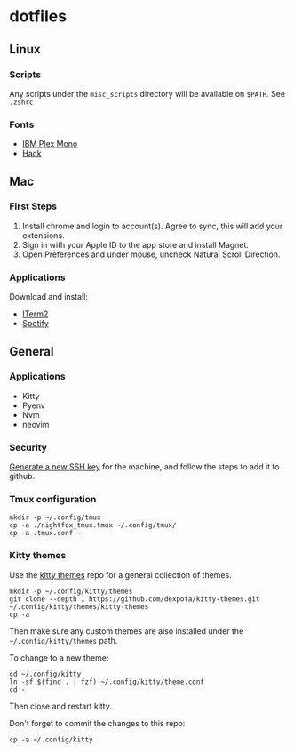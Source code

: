 # dotfiles

## Linux

### Scripts

Any scripts under the `misc_scripts` directory will be available on `$PATH`. See `.zshrc`

### Fonts

- [IBM Plex Mono](https://fonts.google.com/specimen/IBM+Plex+Mono)
- [Hack](https://github.com/ryanoasis/nerd-fonts/tree/master/patched-fonts/Hack)

## Mac

### First Steps

1. Install chrome and login to account(s). Agree to sync, this will add your extensions.
2. Sign in with your Apple ID to the app store and install Magnet.
3. Open Preferences and under mouse, uncheck Natural Scroll Direction.

### Applications

Download and install:

- [ITerm2](https://www.iterm2.com/)
- [Spotify](https://www.spotify.com/uk/download/mac/)

## General

### Applications

- Kitty
- Pyenv
- Nvm
- neovim

### Security

[Generate a new SSH key](https://help.github.com/enterprise/2.12/user/articles/generating-a-new-ssh-key-and-adding-it-to-the-ssh-agent/) for the machine, and follow the steps to add it to github.

### Tmux configuration

```
mkdir -p ~/.config/tmux
cp -a ./nightfox_tmux.tmux ~/.config/tmux/
cp -a .tmux.conf ~
```

### Kitty themes

Use the [kitty themes](https://github.com/dexpota/kitty-themes) repo for a general collection of themes.

```
mkdir -p ~/.config/kitty/themes
git clone --depth 1 https://github.com/dexpota/kitty-themes.git ~/.config/kitty/themes/kitty-themes
cp -a
```

Then make sure any custom themes are also installed under the `~/.config/kitty/themes` path.

To change to a new theme:

```
cd ~/.config/kitty
ln -sf $(find . | fzf) ~/.config/kitty/theme.conf
cd -
```

Then close and restart kitty.

Don't forget to commit the changes to this repo:

```
cp -a ~/.config/kitty .
```
